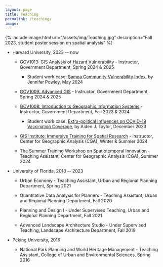 ```yaml
---
layout: page
title: Teaching
permalink: /teaching/
image:
---
```

<!--
# Title 1
## Title 2
### Title3

 Bullet list:
* Start a line with an asterisk
* Food
  * Fruits
    * Oranges

Teaching is arguably the most impactful part of my graduate training.
I love teaching introductory statistics!

The following are the classes I have TA-ed for at UC Santa Cruz.
If you're a TA and would like access to any of my slides or materials, please contact me. -->



<!-- to add image to this page, do as below -->
{% include image.html url="/assets/img/Teaching.jpg" description="Fall 2023, student poster session on spatial analysis" %}

<!--  to add link to text, do : [Link text Here](https://link-url-here.org) -->
* Harvard University, 2023 -- now

    * [GOV1013: GIS Analysis of Hazard Vulnerability](https://gis.harvard.edu/gov-1013-gis-analysis-hazard-vulnerability) - Instructor, Government Department,  Spring 2024 & 2025
    
        * Student work case: [Samoa Community Vulnerability Index](https://storymaps.arcgis.com/stories/cfa5e7d7ca7e4298a7df78245034aa0b), by Jennifer Powley, May 2024

    * [GOV1009: Advanced GIS](https://gis.harvard.edu/gov-1009-advanced-geographical-information-systems-workshop-4) - Instructor, Government Department, Spring 2024 & 2025

    * [GOV1008: Introduction to Geographic Information Systems](https://gis.harvard.edu/gov-1008-introduction-geographic-information-systems-4) - Instructor, Government Department, Fall 2023 & 2024
 
        * Student work case: [Extra-political Influences on COVID-19 Vaccination Coverage](https://storymaps.arcgis.com/stories/c4937fe055ed49229979fed984ec3894), by Aiden J. Taylor, December 2023

    * [GIS Institute: Immersive Training for Spatial Research](https://gis.harvard.edu/gis-institute) - Instructor, Center for Geographic Analysis (CGA), Winter & Summer 2024

    * [The Summer Training Workshop on Spatiotemporal Innovation](https://projects.iq.harvard.edu/chinadatalab/event/summer-workshop-spatiotemporal-innovation-0) - Teaching Assistant, Center for Geographic Analysis (CGA), Summer 2024

* University of Florida, 2018 -- 2023

    * Urban Economy - Teaching Assistant, Urban and Regional Planning Department, Spring 2021

    * Quantitative Data Analysis for Planners - Teaching Assistant, Urban and Regional Planning Department, Fall 2020

    * Planning and Design I - Under Supervised Teaching, Urban and Regional Planning Department, Fall 2021

    * Advanced Landscape Architecture Studio - Under Supervised Teaching, Landscape Architecture Department, Fall 2019

* Peking University, 2016

    * National Park Planning and World Heritage Management - Teaching Assistant, College of Urban and Environmental Sciences, Spring 2016
